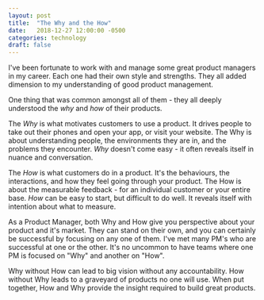 ```yaml
---
layout: post
title:  "The Why and the How"
date:   2018-12-27 12:00:00 -0500
categories: technology
draft: false
---
```


I've been fortunate to work with and manage some great product managers in my career. Each one had their own style and strengths. They all added dimension to my understanding of good product management.

One thing that was common amongst all of them - they all deeply understood the _why_ and _how_ of their products. 

The _Why_ is what motivates customers to use a product. It drives people to take out their phones and open your app, or visit your website. The Why is about understanding people, the environments they are in, and the problems they encounter. _Why_ doesn't come easy - it often reveals itself in nuance and conversation.

The _How_ is what customers do in a product. It's the behaviours, the interactions, and how they feel going through your product. The How is about the measurable feedback - for an individual customer or your entire base. _How_ can be easy to start, but difficult to do well. It reveals itself with intention about what to measure.

As a Product Manager, both Why and How give you perspective about your product and it's market. They can stand on their own, and you can certainly be successful by focusing on any one of them. I've met many PM's who are successful at one or the other. It's no uncommon to have teams where one PM is focused on "Why" and another on "How". 

Why without How can lead to big vision without any accountability. How without Why leads to a graveyard of products no one will use. When put together, How and Why provide the insight required to build great products.